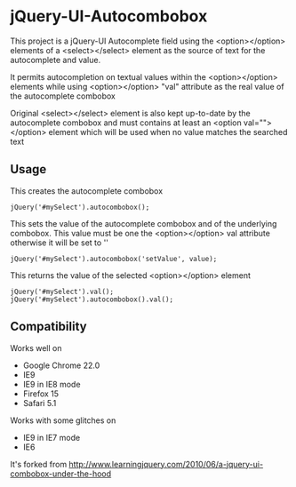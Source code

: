 jQuery-UI-Autocombobox
======================

This project is a jQuery-UI Autocomplete field using the &lt;option>&lt;/option> elements of a &lt;select>&lt;/select> element as the source of text for the autocomplete and value.

It permits autocompletion on textual values within the &lt;option>&lt;/option> elements while using &lt;option>&lt;/option> "val" attribute as the real value of the autocomplete combobox

Original &lt;select>&lt;/select> element is also kept up-to-date by the autocomplete combobox and must contains at least an &lt;option val="">&lt;/option> element which will be used when no value matches the searched text

## Usage


This creates the autocomplete combobox

    jQuery('#mySelect').autocombobox();

This sets the value of the autocomplete combobox and of the underlying combobox. This value must be one the &lt;option>&lt;/option> val attribute otherwise it will be set to ''

    jQuery('#mySelect').autocombobox('setValue', value);

This returns the value of the selected &lt;option>&lt;/option> element

    jQuery('#mySelect').val();
    jQuery('#mySelect').autocombobox().val();

    
## Compatibility

Works well on

 * Google Chrome 22.0
 * IE9
 * IE9 in IE8 mode
 * Firefox 15
 * Safari 5.1

Works with some glitches on

 * IE9 in IE7 mode 
 * IE6

It's forked from http://www.learningjquery.com/2010/06/a-jquery-ui-combobox-under-the-hood